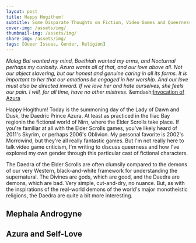 ```yaml
---
layout: post
title: Happy Hogithum!
subtitle: Some Disparate Thoughts on Fiction, Video Games and Queerness
cover-img: /assets/img/
thumbnail-img: /assets/img/
share-img: /assets/img/
tags: [Queer Issues, Gender, Religion]
---
```


*Molag Bal wanted my mind, Boethiah wanted my arms, and Nocturnal perhaps my curiosity. Azura wants all of that, and our love above all. Not our abject slavering, but our honest and genuine caring in all its forms. It is important to her that our emotions be engaged in her worship. And our love must also be directed inward. If we love her and hate ourselves, she feels our pain. I will, for all time, have no other mistress.*
&emdash;[Invocation of Azura](https://en.uesp.net/wiki/Lore:Invocation_of_Azura)

Happy Hogithum! Today is the summoning day of the Lady of Dawn and Dusk, the Daedric Prince Azura. At least as practiced in the Iliac Bay regionin the fictional world of Nirn, where the Elder Scrolls take place. If you're familiar at all with the Elder Scrolls games, you've likely heard of 2011's Skyrim, or perhaps 2006's Oblivion. My personal favorite is 2002's Morrowind, but they're all really fantastic games. But I'm not really here to talk video game criticism, I'm writing to discuss queerness and how I've explored my own gender through this particular cast of fictional characters.

The Daedra of the Elder Scrolls are often clumsily compared to the demons of our very Western, black-and-white framework for understanding the supernatural. The Divines are gods, which are good, and the Daedra are demons, which are bad. Very simple, cut-and-dry, no nuance. But, as with the inspirations of the real-world demons of the world's major monotheistic religions, the Daedra are quite a bit more interesting.


## Mephala Androgyne




## Azura and Self-Love

